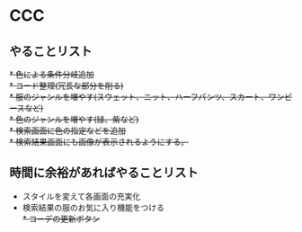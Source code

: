 # CCC

## やることリスト
~~* 色による条件分岐追加~~  
~~* コード整理(冗長な部分を削る)~~    
~~* 服のジャンルを増やす(スウェット、ニット、ハーフパンツ、スカート、ワンピースなど)~~  
~~* 色のジャンルを増やす(緑、紫など)~~  
~~* 検索画面に色の指定などを追加~~  
~~* 検索結果画面にも画像が表示されるようにする。~~  


## 時間に余裕があればやることリスト
* スタイルを変えて各画面の充実化
* 検索結果の服のお気に入り機能をつける  
~~* コーデの更新ボタン~~